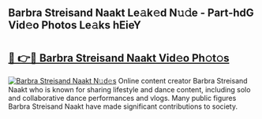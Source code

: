 ## Barbra Streisand Naakt Le𝚊k𝚎d N𝚞𝚍e - Part-hdG Vid𝚎o Photos Le𝚊ks hEieY

# <h2><a href="http://fb2i40.evod.top/?m=Barbra+Streisand+Naakt">🔗 👉🔴 Barbra Streisand Naakt Vid𝚎o Ph𝚘t𝚘s</a></h2>

[![Barbra Streisand Naakt N𝚞d𝚎s](https://i.imgur.com/8V9OHl7.gif)](http://fb2i40.evod.top/?m=Barbra+Streisand+Naakt)
Online content creator Barbra Streisand Naakt who is known for sharing lifestyle and dance content, including solo and collaborative dance performances and vlogs. Many public figures Barbra Streisand Naakt have made significant contributions to society. 

